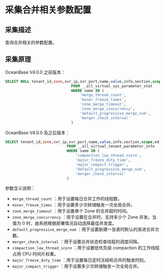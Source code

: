 # 采集合并相关参数配置

## 采集描述

查询合并相关的参数配置。

## 采集原理

OceanBase V4.0.0 之前版本：

```sql
SELECT NULL tenant_id,zone,svr_ip,svr_port,name,value,info,section,scope,edit_level 
                              FROM __all_virtual_sys_parameter_stat 
                              WHERE name IN (
                                  'merge_thread_count', 
                                  'minor_freeze_times',
                                  'zone_merge_timeout',
                                  'zone_merge_concurrency',
                                  'default_progressive_merge_num',
                                  'merger_check_interval'
                              )
```

OceanBase V4.0.0 及之后版本：

```sql
SELECT tenant_id,zone,svr_ip,svr_port,name,value,info,section,scope,edit_level 
                            FROM __all_virtual_tenant_parameter_info 
                            WHERE name IN (
                                'compaction_low_thread_score', 
                                'major_freeze_duty_time',
                                'major_compact_trigger',
                                'default_progressive_merge_num',
                                'merger_check_interval'
                            )
```

参数含义说明：

* `merge_thread_count` ：用于设置每日合并工作的线程数。
* `minor_freeze_times` ：用于设置多少次转储触发一次全局合并。
* `zone_merge_timeout` ：用于设置单个 Zone 的合并超时时间。
* `zone_merge_concurrency` ：用于设置在合并时，支持多少个 Zone 并发。当值为 0 时，由系统根据部署情况自动选择最佳并发度。
* `default_progressive_merge_num` ：用于设置新建一张表时默认的渐进合并次数。
* `merger_check_interval` ：用于设置合并状态检查线程的调度间隔。
* `compaction_low_thread_score` ：用于设置低优先级 compaction 的工作线程占用 CPU 时间片权重。
* `major_freeze_duty_time` ：用于设置每日定时冻结和合并的触发时刻。
* `major_compact_trigger` ：用于设置多少次转储触发一次全局合并。
